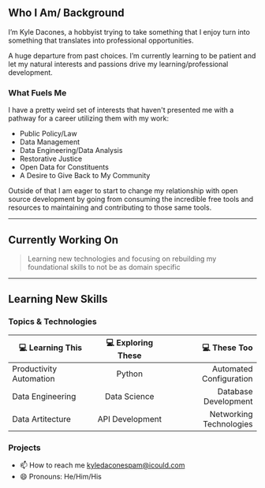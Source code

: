 ## Who I Am/ Background

I’m Kyle Dacones, a hobbyist trying to take something that I enjoy turn into something that translates into professional opportunities. 

A huge departure from past choices. I’m currently learning to be patient and let my natural interests and passions drive my learning/professional development. 


### What Fuels Me

I have a pretty weird set of interests that haven't presented me with a pathway for a career utilizing them with my work:

 - Public Policy/Law
 - Data Management
 - Data Engineering/Data Analysis
 - Restorative Justice 
 - Open Data for Constituents
 - A Desire to Give Back to My Community

Outside of that I am eager to start to change my relationship with open source development by going from consuming the incredible free tools and resources to maintaining and contributing to those same tools. 

------

## Currently Working On 
> Learning new technologies and focusing on rebuilding my foundational skills to not be as domain specific

-------

## Learning New Skills


### Topics & Technologies


|💻 Learning This |💻 Exploring These |💻 These Too|
|----------|:-------------:|------:|
| Productivity Automation |  Python | Automated Configuration |
| Data Engineering | Data Science    | Database Development |
| Data Artitecture | API Development | Networking Technologies |    |    |  |

### Projects 


- 📫 How to reach me kyledaconespam@icould.com
- 😄 Pronouns: He/Him/His



<!---
Kdacones94/Kdacones94 is a ✨ special ✨ repository because its `README.md` (this file) appears on your GitHub profile.
You can click the Preview link to take a look at your changes.
--->
